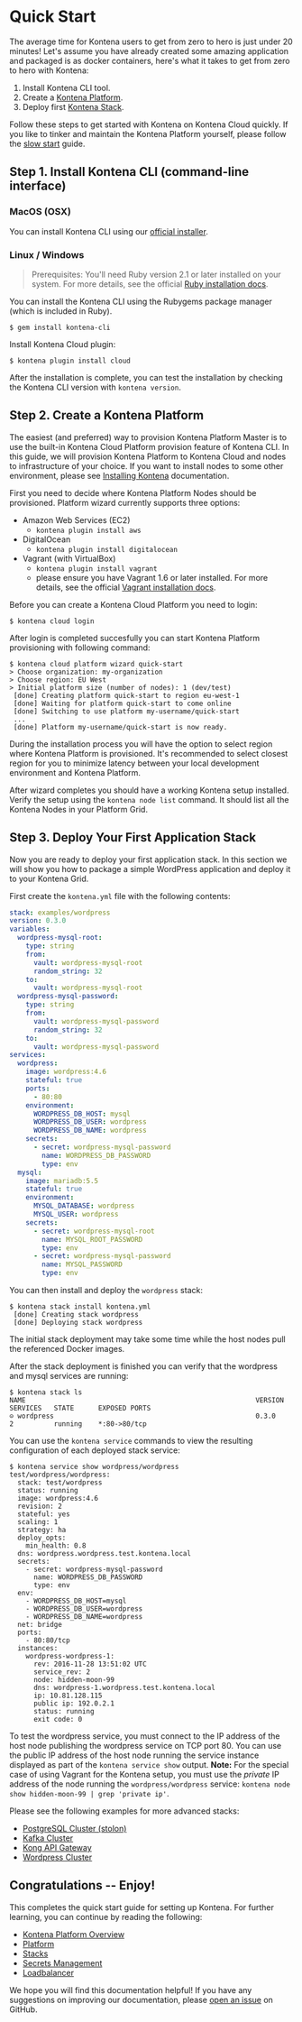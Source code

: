 # Quick Start

The average time for Kontena users to get from zero to hero is just under 20 minutes! Let's assume you have already created some amazing application and packaged is as docker containers, here's what it takes to get from zero to hero with Kontena:

1. Install Kontena CLI tool.
2. Create a [Kontena Platform](using-kontena/platform.md).
3. Deploy first [Kontena Stack](using-kontena/stacks.md).

Follow these steps to get started with Kontena on Kontena Cloud quickly. If you like to tinker and maintain the Kontena Platform yourself, please follow the [slow start](./slow-start.md) guide.

## Step 1. Install Kontena CLI (command-line interface)

### MacOS (OSX)

You can install Kontena CLI using our [official installer](https://github.com/kontena/kontena/releases/latest).

### Linux / Windows

> Prerequisites: You'll need Ruby version 2.1 or later installed on your system. For more details, see the official [Ruby installation docs](https://www.ruby-lang.org/en/documentation/installation/).

You can install the Kontena CLI using the Rubygems package manager (which is included in Ruby).

```
$ gem install kontena-cli
```

Install Kontena Cloud plugin:

```
$ kontena plugin install cloud
```

After the installation is complete, you can test the installation by checking the Kontena CLI version with `kontena version`.

## Step 2. Create a Kontena Platform

The easiest (and preferred) way to provision Kontena Platform Master is to use the built-in Kontena Cloud Platform provision feature of Kontena CLI. In this guide, we will provision Kontena Platform to Kontena Cloud and nodes to infrastructure of your choice. If you want to install nodes to some other environment, please see [Installing Kontena](using-kontena/install-nodes/) documentation.

First you need to decide where Kontena Platform Nodes should be provisioned. Platform wizard currently supports three options:

- Amazon Web Services (EC2)
  - `kontena plugin install aws`
- DigitalOcean
  - `kontena plugin install digitalocean`
- Vagrant (with VirtualBox)
  - `kontena plugin install vagrant`
  - please ensure you have Vagrant 1.6 or later installed. For more details, see the official [Vagrant installation docs](https://docs.vagrantup.com/v2/installation/index.html).

Before you can create a Kontena Cloud Platform you need to login:

```
$ kontena cloud login
```

After login is completed succesfully you can start Kontena Platform provisioning with following command:

```
$ kontena cloud platform wizard quick-start
> Choose organization: my-organization
> Choose region: EU West
> Initial platform size (number of nodes): 1 (dev/test)
 [done] Creating platform quick-start to region eu-west-1
 [done] Waiting for platform quick-start to come online
 [done] Switching to use platform my-username/quick-start
 ...
 [done] Platform my-username/quick-start is now ready.
```

During the installation process you will have the option to select region where Kontena Platform is provisioned. It's recommended to select closest region for you to minimize latency between your local development environment and Kontena Platform.

After wizard completes you should have a working Kontena setup installed. Verify the setup using the `kontena node list` command. It should list all the Kontena Nodes in your Platform Grid.

## Step 3. Deploy Your First Application Stack

 Now you are ready to deploy your first application stack.
 In this section we will show you how to package a simple WordPress application and deploy it to your Kontena Grid.

First create the `kontena.yml` file with the following contents:

```yaml
stack: examples/wordpress
version: 0.3.0
variables:
  wordpress-mysql-root:
    type: string
    from:
      vault: wordpress-mysql-root
      random_string: 32
    to:
      vault: wordpress-mysql-root
  wordpress-mysql-password:
    type: string
    from:
      vault: wordpress-mysql-password
      random_string: 32
    to:
      vault: wordpress-mysql-password
services:
  wordpress:
    image: wordpress:4.6
    stateful: true
    ports:
      - 80:80
    environment:
      WORDPRESS_DB_HOST: mysql
      WORDPRESS_DB_USER: wordpress
      WORDPRESS_DB_NAME: wordpress
    secrets:
      - secret: wordpress-mysql-password
        name: WORDPRESS_DB_PASSWORD
        type: env
  mysql:
    image: mariadb:5.5
    stateful: true
    environment:
      MYSQL_DATABASE: wordpress
      MYSQL_USER: wordpress
    secrets:
      - secret: wordpress-mysql-root
        name: MYSQL_ROOT_PASSWORD
        type: env
      - secret: wordpress-mysql-password
        name: MYSQL_PASSWORD
        type: env
```

You can then install and deploy the `wordpress` stack:

```
$ kontena stack install kontena.yml
 [done] Creating stack wordpress
 [done] Deploying stack wordpress
```

The initial stack deployment may take some time while the host nodes pull the referenced Docker images.

After the stack deployment is finished you can verify that the wordpress and mysql services are running:

```
$ kontena stack ls
NAME                                                         VERSION    SERVICES   STATE      EXPOSED PORTS
⊝ wordpress                                                  0.3.0      2          running    *:80->80/tcp
```

You can use the `kontena service` commands to view the resulting configuration of each deployed stack service:

```
$ kontena service show wordpress/wordpress
test/wordpress/wordpress:
  stack: test/wordpress
  status: running
  image: wordpress:4.6
  revision: 2
  stateful: yes
  scaling: 1
  strategy: ha
  deploy_opts:
    min_health: 0.8
  dns: wordpress.wordpress.test.kontena.local
  secrets:
    - secret: wordpress-mysql-password
      name: WORDPRESS_DB_PASSWORD
      type: env
  env:
    - WORDPRESS_DB_HOST=mysql
    - WORDPRESS_DB_USER=wordpress
    - WORDPRESS_DB_NAME=wordpress
  net: bridge
  ports:
    - 80:80/tcp
  instances:
    wordpress-wordpress-1:
      rev: 2016-11-28 13:51:02 UTC
      service_rev: 2
      node: hidden-moon-99
      dns: wordpress-1.wordpress.test.kontena.local
      ip: 10.81.128.115
      public ip: 192.0.2.1
      status: running
      exit code: 0
```

To test the wordpress service, you must connect to the IP address of the host node publishing the wordpress service on TCP port 80.
You can use the public IP address of the host node running the service instance displayed as part of the `kontena service show` output.
**Note:** For the special case of using Vagrant for the Kontena setup, you must use the *private* IP address of the node running the `wordpress/wordpress` service: `kontena node show hidden-moon-99 | grep 'private ip'`.

Please see the following examples for more advanced stacks:

- [PostgreSQL Cluster (stolon)](https://github.com/kontena/kontena-stacks/tree/master/stolon)
- [Kafka Cluster](https://github.com/kontena/kontena-stacks/tree/master/kafka)
- [Kong API Gateway](https://github.com/kontena/kontena-stacks/tree/master/kong)
- [Wordpress Cluster](https://github.com/kontena/kontena-stacks/tree/master/wordpress-cluster)

## Congratulations -- Enjoy!

This completes the quick start guide for setting up Kontena. For further learning, you can continue by reading the following:

* [Kontena Platform Overview](using-kontena/README.md)
* [Platform](using-kontena/platform.md)
* [Stacks](using-kontena/stacks.md)
* [Secrets Management](using-kontena/vault.md)
* [Loadbalancer](using-kontena/loadbalancer.md)

We hope you will find this documentation helpful! If you have any suggestions on improving our documentation, please [open an issue](https://github.com/kontena/kontena/issues) on GitHub.
